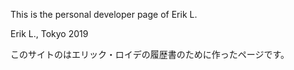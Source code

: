 This is the personal developer page of Erik L.

Erik L., Tokyo 2019

このサイトのはエリック・ロイデの履歴書のために作ったページです。

